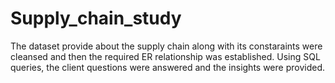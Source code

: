 # Supply_chain_study

The dataset provide about the supply chain along with its constaraints were cleansed and then the required ER relationship was established.
Using SQL queries, the client questions were answered and the insights were provided.
